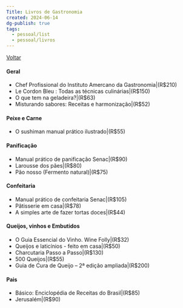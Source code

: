 ```yaml
---
Title: Livros de Gastronomia
created: 2024-06-14
dg-publish: true
tags:
  - pessoal/list
  - pessoal/livros
---
```

[Voltar](1.LIFE/index)
#### Geral
- Chef Profissional do Instituto Amercano da Gastronomia|(R$210)
- Le Cordon Bleu : Todas as técnicas culinárias|(R$150)
- O que tem na geladeira?|(R$63)
- Misturando sabores: Receitas e harmonização|(R$52)
#### Peixe e Carne
- O sushiman manual prático ilustrado|(R$55)
#### Panificação
- Manual prático de panificação Senac|(R$90)
- Larousse dos pães|(R$80)
- Pão nosso (Fermento natural)|(R$75)
#### Confeitaria
- Manual prático de confeitaria Senac|(R$105)
- Pâtisserie em casa|(R$78)
- A simples arte de fazer tortas doces|(R$44)
#### Queijos, vinhos e Embutidos
- O Guia Essencial do Vinho. Wine Folly|(R$32)
- Queijos e laticínios - feito em casa|(R$50)
- Charcutaria Passo a Passo|(R$130)
- 500 Queijos|(R$55)
- Guia de Cura de Queijo – 2ª edição ampliada|(R$200)
#### Pais
- Básico: Enciclopédia de Receitas do Brasil|(R$85)
- Jerusalém|(R$90)
